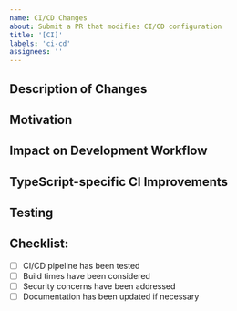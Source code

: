 ```yaml
---
name: CI/CD Changes
about: Submit a PR that modifies CI/CD configuration
title: '[CI]'
labels: 'ci-cd'
assignees: ''
---
```


## Description of Changes
<!-- What CI/CD changes did you make? -->

## Motivation
<!-- Why were these CI/CD changes needed? -->

## Impact on Development Workflow
<!-- How will these changes affect the development workflow? -->

## TypeScript-specific CI Improvements
<!-- Any improvements to TypeScript validation in the CI process? -->

## Testing
<!-- How did you verify the CI/CD changes work as expected? -->

## Checklist:
- [ ] CI/CD pipeline has been tested
- [ ] Build times have been considered
- [ ] Security concerns have been addressed
- [ ] Documentation has been updated if necessary